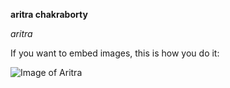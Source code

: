 
**aritra chakraborty**

*aritra*

If you want to embed images, this is how you do it:

![Image of Aritra](https://octodex.github.com/images/yaktocat.png)
